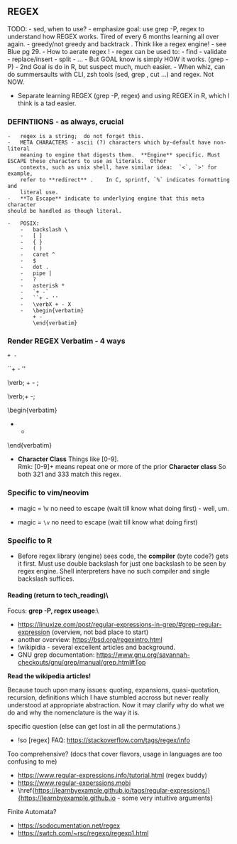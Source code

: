 

##	REGEX
TODO:
	-	sed, when to use?
	- emphasize goal:  use grep -P, regex to understand how REGEX works.  Tired
	of every 6 months learning all over again.
	-	greedy/not greedy  and backtrack .   Think like a regex engine!
	-	see Blue pg 29.
	-	How to aerate regex !
	-	regex can be used to:
		-	find
		-	validate
		-	replace/insert
		-	split
		-	...
		-	But GOAL know is simply HOW it works. (grep -P)
		-	2nd Goal is do in R, but suspect much, much easier.
		- When whiz, can do summersaults with CLI, zsh tools (sed, grep , cut ...)
		and regex.  Not NOW.


-	Separate learning REGEX (grep -P, regex) and using REGEX in R, which I think
	is a tad easier.

###	DEFINTIIONS - as always, crucial
	-	regex is a string;  do not forget this.
	-	META CHARACTERS - ascii (?) characters which by-default have non-literal
		meaning to engine that digests them.  **Engine** specific. Must ESCAPE these characters to use as literals.  Other
		contexts, such as unix shell, have similar idea:  `<`, `>' for example,
		refer to **redirect** .    In C, sprintf, `%` indicates formatting and
		literal use.
	-	**To Escape** indicate to underlying engine that this meta character
	should be handled as though literal.

	-	POSIX:
		-	backslash \
		-	[ ]
		-	{ }
		-	( )
		-	caret ^
		-	$
		-	dot .
		-	pipe |
		-	?
		-	asterisk *
		-	`+ -`
		-	``+ - ''
		-	\verbX + - X
		-	\begin{verbatim} 
			+ - 
			\end{verbatim}


###	Render REGEX Verbatim - 4 ways

`+ -`

``+ - ''

\verb; + - ;

\verb;+ -;

\begin{verbatim} 
+ - 
\end{verbatim}


-	**Character Class**  Things like [0-9].  
Rmk:  [0-9]+ means repeat one or more of the prior **Character class**   So both 321 and 333 match this regex.


###	Specific to vim/neovim
-	magic = \v   no need to escape (wait till know what doing first) - well, um.

-	magic = `\v`   no need to escape (wait till know what doing first)

###	Specific to R
-	Before regex library (engine) sees code, the **compiler** (byte code?) gets
it first.  Must use double backslash for just one backslash to be seen by
regex engine.   Shell interpreters have no such compiler and single backslash
suffices.


####	Reading (return to tech_reading)\
Focus:  **grep -P,  regex useage**:\

- https://linuxize.com/post/regular-expressions-in-grep/#grep-regular-expression
	(overview, not bad place to start)	
-	another overview:	https://bsd.org/regexintro.html
-	!wikipidia - several excellent articles and background.
-	GNU grep documentation:
	https://www.gnu.org/savannah-checkouts/gnu/grep/manual/grep.html#Top

**Read the wikipedia articles!**  

Because touch upon many issues: quoting, expansions, quasi-quotation,
recursion, definitions which I have stumbled accross but never really
understood at appropriate abstraction.  Now it may clarify why do what we do
and why the nomenclature is the way it is.

specific question (else can get lost in all the permutations.)
-	!so [regex] FAQ: https://stackoverflow.com/tags/regex/info

Too comprehensive? (docs that cover flavors, usage in languages are too
confusing to me)
	
-	https://www.regular-expressions.info/tutorial.html (regex buddy)
- https://www.regular-experssions.mobi
-	\href{https://learnbyexample.github.io/tags/regular-expressions/}{https://learnbyexample.github.io - some very intuitive arguments}

Finite Automata?

-	https://sodocumentation.net/regex
-	https://swtch.com/~rsc/regexp/regexp1.html

<!--
vim:linebreak:nospell:nowrap:cul tw=78 fo=ntl foldcolumn=3 cc=+1
-->
